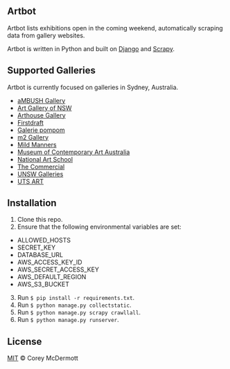 ## Artbot

Artbot lists exhibitions open in the coming weekend, automatically scraping data from gallery websites.

Artbot is written in Python and built on [Django](http://scrapy.org) and [Scrapy](http://scrapy.org).

## Supported Galleries

Artbot is currently focused on galleries in Sydney, Australia.

* [aMBUSH Gallery](http://ambushgallery.com/)
* [Art Gallery of NSW](http://www.artgallery.nsw.gov.au)
* [Arthouse Gallery](http://www.arthousegallery.com.au)
* [Firstdraft](http://firstdraft.org.au)
* [Galerie pompom](http://www.galeriepompom.com/)
* [m2 Gallery](http://m2gallery.com.au)
* [Mild Manners](http://mild-manners.com/JEDDA-DAISY-CULLEY-UNIVERSAL-LOVE)
* [Museum of Contemporary Art Australia](http://www.mca.com.au)
* [National Art School](http://www.nas.edu.au/NASGallery/Current-Exhibition-and-Events)
* [The Commercial](http://thecommercialgallery.com/)
* [UNSW Galleries](https://www.artdesign.unsw.edu.au/unsw-galleries)
* [UTS ART](http://art.uts.edu.au/)

## Installation

1. Clone this repo.
2. Ensure that the following environmental variables are set:
  * ALLOWED_HOSTS
  * SECRET_KEY
  * DATABASE_URL
  * AWS_ACCESS_KEY_ID
  * AWS_SECRET_ACCESS_KEY
  * AWS_DEFAULT_REGION
  * AWS_S3_BUCKET
3. Run `$ pip install -r requirements.txt`.
4. Run `$ python manage.py collectstatic`.
5. Run `$ python manage.py scrapy crawllall`.
6. Run `$ python manage.py runserver`.

## License

[MIT](https://github.com/coreymcdermott/artbot/blob/fa787806a77f13e5553a5157dbbf179c25f964e9/LICENSE.md) © Corey McDermott
